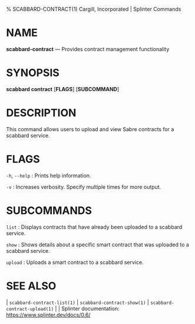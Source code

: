% SCABBARD-CONTRACT(1) Cargill, Incorporated | Splinter Commands
<!--
  Copyright 2018-2021 Cargill Incorporated
  Licensed under Creative Commons Attribution 4.0 International License
  https://creativecommons.org/licenses/by/4.0/
-->

NAME
====

**scabbard-contract** — Provides contract management functionality

SYNOPSIS
========

**scabbard contract** \[**FLAGS**\] \[**SUBCOMMAND**\]

DESCRIPTION
===========
This command allows users to upload and view Sabre contracts for a scabbard
service.

FLAGS
=====
`-h`, `--help`
: Prints help information.

`-v`
: Increases verbosity. Specify multiple times for more output.

SUBCOMMANDS
===========
`list`
: Displays contracts that have already been uploaded to a scabbard service.

`show`
: Shows details about a specific smart contract that was uploaded to a scabbard
  service.

`upload`
: Uploads a smart contract to a scabbard service.

SEE ALSO
========
| `scabbard-contract-list(1)`
| `scabbard-contract-show(1)`
| `scabbard-contract-upload(1)`
|
| Splinter documentation: https://www.splinter.dev/docs/0.6/
